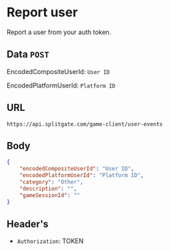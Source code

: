 # Report user
Report a user from your auth token.

## Data `POST`
EncodedCompositeUserId: `User ID`

EncodedPlatformUserId: `Platform ID`

## URL

`https://api.splitgate.com/game-client/user-events`

## Body
```json
{
	"encodedCompositeUserId": "User ID",
	"encodedPlatformUserId": "Platform ID",
	"category": "Other",
	"description": "",
	"gameSessionId": ""
}
```

## Header's
- `Authorization`: TOKEN